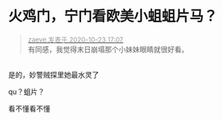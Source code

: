 # 火鸡门，宁门看欧美小蛆蛆片马？


<div class="quote"><blockquote><font size="2"><a href="https://www.hostloc.com/forum.php?mod=redirect&amp;goto=findpost&amp;pid=9341980&amp;ptid=757557" target="_blank"><font color="#999999">zaeve 发表于 2020-10-23 17:07</font></a></font><br />
有同感，我觉得末日崩塌那个小妹妹眼睛就很好看。</blockquote></div><br />
是的，妙警贼探里她最水灵了

qu？蛆片？

看不懂看不懂
